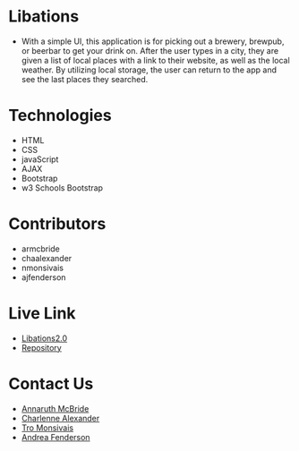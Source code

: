 # Libations

- With a simple UI, this application is for picking out a brewery, brewpub, or beerbar to get your drink on. After the user types in a city, they are given a list of local places with a link to their website, as well as the local weather. By utilizing local storage, the user can return to the app and see the last places they searched.

# Technologies

- HTML
- CSS
- javaScript
- AJAX
- Bootstrap
- w3 Schools Bootstrap

# Contributors

- armcbride
- chaalexander
- nmonsivais
- ajfenderson

# Live Link

- <a href="https://nmonsivais.github.io/libations2.0/">Libations2.0</a>
- <a href="https://nmonsivais.github.io/libations2.0/">Repository</a>

# Contact Us

- <a href="https://github.com/armcbride" target="blank"> Annaruth McBride </a>
- <a href="https://github.com/chaalexander" target="blank"> Charlenne Alexander </a>
- <a href="https://github.com/nmonsivais" target="blank">Tro Monsivais</a>
- <a href="https://github.com/AJFenderson" target="blank">Andrea Fenderson</a>
